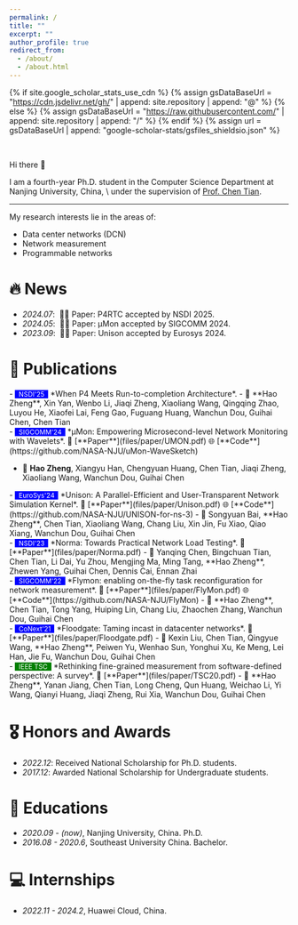 ```yaml
---
permalink: /
title: ""
excerpt: ""
author_profile: true
redirect_from: 
  - /about/
  - /about.html
---
```


{% if site.google_scholar_stats_use_cdn %}
{% assign gsDataBaseUrl = "https://cdn.jsdelivr.net/gh/" | append: site.repository | append: "@" %}
{% else %}
{% assign gsDataBaseUrl = "https://raw.githubusercontent.com/" | append: site.repository | append: "/" %}
{% endif %}
{% assign url = gsDataBaseUrl | append: "google-scholar-stats/gsfiles_shieldsio.json" %}

<span class='anchor' id='about-me'></span>

<br>


Hi there 👋

I am a fourth-year Ph.D. student in the Computer Science Department at Nanjing University, China,
\\
under the supervision of [Prof. Chen Tian](https://cs.nju.edu.cn/tianchen/index.htm). 

---

My research interests lie in the areas of:
* Data center networks (DCN)
* Network measurement
* Programmable networks

# 🔥 News
- *2024.07*: &nbsp;🎉🎉 Paper: P4RTC accepted by NSDI 2025.
- *2024.05*: &nbsp;🎉🎉 Paper: μMon accepted by SIGCOMM 2024.
- *2023.09*: &nbsp;🎉🎉 Paper: Unison accepted by Eurosys 2024.


# 📝 Publications 


<div class='paper-box-text' markdown="1">
- <span style="background-color: blue; color: white; font-size: 0.85em;">&nbsp;
  NSDI'25 &nbsp;</span>
  *When P4 Meets Run-to-completion Architecture*. 
  - 👤 **Hao Zheng**, Xin Yan, Wenbo Li, Jiaqi Zheng, Xiaoliang Wang, Qingqing Zhao, Luyou He, Xiaofei Lai, Feng Gao, Fuguang Huang, Wanchun Dou, Guihai Chen, Chen Tian 
</div>

<div class='paper-box-text' markdown="1">
- <span style="background-color: blue; color: white; font-size: 0.85em;">&nbsp;
  SIGCOMM'24 &nbsp;</span>
  *μMon: Empowering Microsecond-level Network Monitoring with Wavelets*. 📄 [**Paper**](files/paper/UMON.pdf) 🌐 [**Code**](https://github.com/NASA-NJU/uMon-WaveSketch)

  - 👤 **Hao Zheng**, Xiangyu Han, Chengyuan Huang, Chen Tian, Jiaqi Zheng, Xiaoliang Wang, Wanchun Dou, Guihai Chen
</div>

<div class='paper-box-text' markdown="1">
- <span style="background-color: blue; color: white; font-size: 0.85em;">&nbsp;
  EuroSys'24 &nbsp;</span>
  *Unison: A Parallel-Efficient and User-Transparent Network Simulation Kernel*. 📄 [**Paper**](files/paper/Unison.pdf) 🌐 [**Code**](https://github.com/NASA-NJU/UNISON-for-ns-3)
  - 👤 Songyuan Bai, **Hao Zheng**, Chen Tian, Xiaoliang Wang, Chang Liu, Xin Jin, Fu Xiao, Qiao Xiang, Wanchun Dou, Guihai Chen
</div>

<div class='paper-box-text' markdown="1">
- <span style="background-color: blue; color: white; font-size: 0.85em;">&nbsp;
  NSDI'23 &nbsp;</span>
  *Norma: Towards Practical Network Load Testing*. 📄 [**Paper**](files/paper/Norma.pdf)
  - 👤 Yanqing Chen, Bingchuan Tian, Chen Tian, Li Dai, Yu Zhou, Mengjing Ma, Ming Tang, **Hao Zheng**, Zhewen Yang, Guihai Chen, Dennis Cai, Ennan Zhai
</div>

<div class='paper-box-text' markdown="1">
- <span style="background-color: blue; color: white; font-size: 0.85em;">&nbsp;
  SIGCOMM'22 &nbsp;</span>
  *Flymon: enabling on-the-fly task reconfiguration for network measurement*. 📄 [**Paper**](files/paper/FlyMon.pdf) 🌐 [**Code**](https://github.com/NASA-NJU/FlyMon)
  - 👤 **Hao Zheng**, Chen Tian, Tong Yang, Huiping Lin, Chang Liu, Zhaochen Zhang, Wanchun Dou, Guihai Chen    
</div>

<div class='paper-box-text' markdown="1">
- <span style="background-color: blue; color: white; font-size: 0.85em;">&nbsp;
  CoNext'21 &nbsp;</span>
  *Floodgate: Taming incast in datacenter networks*. 📄 [**Paper**](files/paper/Floodgate.pdf)
  - 👤 Kexin Liu, Chen Tian, Qingyue Wang, **Hao Zheng**, Peiwen Yu, Wenhao Sun, Yonghui Xu, Ke Meng, Lei Han, Jie Fu, Wanchun Dou, Guihai Chen
</div>

<div class='paper-box-text' markdown="1">
- <span style="background-color: green; color: white; font-size: 0.85em;">&nbsp;
  IEEE TSC &nbsp;</span>
  *Rethinking fine-grained measurement from software-defined perspective: A survey*. 📄 [**Paper**](files/paper/TSC20.pdf) 
  - 👤 **Hao Zheng**, Yanan Jiang, Chen Tian, Long Cheng, Qun Huang, Weichao Li, Yi Wang, Qianyi Huang, Jiaqi Zheng, Rui Xia, Wanchun Dou, Guihai Chen
</div>

# 🎖 Honors and Awards

- *2022.12*: Received National Scholarship for Ph.D. students.
- *2017.12*: Awarded National Scholarship for Undergraduate students.

# 📖 Educations
- *2020.09 - (now)*, Nanjing University, China. Ph.D.
- *2016.08 - 2020.6*, Southeast University China. Bachelor.

# 💻 Internships
- *2022.11 - 2024.2*, Huawei Cloud, China.


<!-- - *2022.12*: &nbsp;🎉🎉 Paper: Norma accepted by NSDI 2023. -->
<!-- - *2022.05*: &nbsp;🎉🎉 Paper: FlyMon accepted by SIGCOMM 2022. -->
<!-- - *2021.10*: &nbsp;🎉🎉 Paper: Floodgate accepted by CoNEXT 2021. -->
